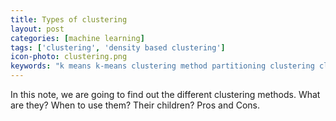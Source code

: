 ```yaml
---
title: Types of clustering
layout: post
categories: [machine learning]
tags: ['clustering', 'density based clustering']
icon-photo: clustering.png
keywords: "k means k-means clustering method partitioning clustering cluster k-medoids k medoids PAM oartitioning"
---
```


In this note, we are going to find out the different clustering methods. What are they? When to use them? Their children? Pros and Cons.
